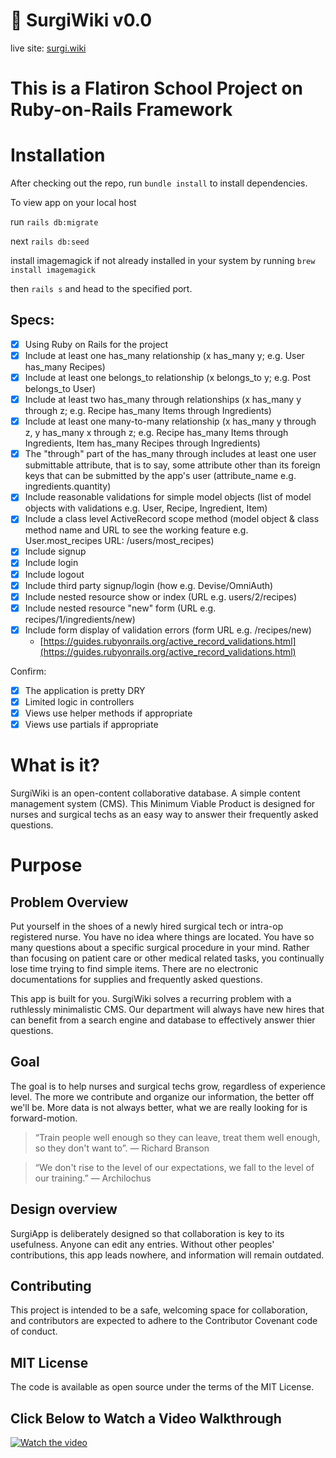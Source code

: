 # 🦦 SurgiWiki v0.0

live site: [surgi.wiki](https://www.surgi.wiki/)

# This is a Flatiron School Project on Ruby-on-Rails Framework

# Installation
After checking out the repo, run `bundle install` to install dependencies.

To view app on your local host

run `rails db:migrate`

next `rails db:seed`

install imagemagick if not already installed in your system by running `brew install imagemagick`

then `rails s` and head to the specified port.

## Specs: 

- [x]  Using Ruby on Rails for the project
- [x]  Include at least one has_many relationship (x has_many y; e.g. User has_many Recipes)
- [x]  Include at least one belongs_to relationship (x belongs_to y; e.g. Post belongs_to User)
- [x]  Include at least two has_many through relationships (x has_many y through z; e.g. Recipe has_many Items through Ingredients)
- [x]  Include at least one many-to-many relationship (x has_many y through z, y has_many x through z; e.g. Recipe has_many Items through Ingredients, Item has_many Recipes through Ingredients)
- [x]  The "through" part of the has_many through includes at least one user submittable attribute, that is to say, some attribute other than its foreign keys that can be submitted by the app's user (attribute_name e.g. ingredients.quantity)
- [x]  Include reasonable validations for simple model objects (list of model objects with validations e.g. User, Recipe, Ingredient, Item)
- [x]  Include a class level ActiveRecord scope method (model object & class method name and URL to see the working feature e.g. User.most_recipes URL: /users/most_recipes)
- [x]  Include signup
- [x]  Include login
- [x]  Include logout
- [x]  Include third party signup/login (how e.g. Devise/OmniAuth)
- [x]  Include nested resource show or index (URL e.g. users/2/recipes)
- [x]  Include nested resource "new" form (URL e.g. recipes/1/ingredients/new)
- [x]  Include form display of validation errors (form URL e.g. /recipes/new)
    - [https://guides.rubyonrails.org/active_record_validations.html](https://guides.rubyonrails.org/active_record_validations.html)

Confirm:

- [x]  The application is pretty DRY
- [x]  Limited logic in controllers
- [x]  Views use helper methods if appropriate
- [x]  Views use partials if appropriate

# What is it?
SurgiWiki is an open-content collaborative database. A simple content management system (CMS). This Minimum Viable Product is designed for nurses and surgical techs as an easy way to answer their frequently asked questions. 

# Purpose

## Problem Overview
Put yourself in the shoes of a newly hired surgical tech or intra-op registered nurse. You have no idea where things are located. You have so many questions about a specific surgical procedure in your mind. Rather than focusing on patient care or other medical related tasks, you continually lose time trying to find simple items. There are no electronic documentations for supplies and frequently asked questions.

This app is built for you. SurgiWiki solves a recurring problem with a ruthlessly minimalistic CMS. Our department will always have new hires that can benefit from a search engine and database to effectively answer thier questions.

## Goal
The goal is to help nurses and surgical techs grow, regardless of experience level. The more we contribute and organize our information, the better off we'll be. More data is not always better, what we are really looking for is forward-motion.

> “Train people well enough so they can leave, treat them well enough, so they don't want to”. — Richard Branson

> “We don't rise to the level of our expectations, we fall to the level of our training.” ― Archilochus

## Design overview
SurgiApp is deliberately designed so that collaboration is key to its usefulness. Anyone can edit any entries. Without other peoples' contributions, this app leads nowhere, and information will remain outdated.

## Contributing
This project is intended to be a safe, welcoming space for collaboration, and contributors are expected to adhere to the Contributor Covenant code of conduct.

## MIT License
The code is available as open source under the terms of the MIT License.

## Click Below to Watch a Video Walkthrough

[![Watch the video](https://cdn4.iconfinder.com/data/icons/social-media-2146/512/17_social-256.png)](https://youtu.be/MkMiXls_E7g)
